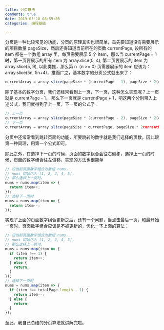 ```yaml
---
title: 分页算法
comments: true
date: 2019-03-18 08:59:03
categories: 编程基础

---
```


分页是一种比较常见的功能，分页的原理其实也很简单，首先要知道没有需要展示的项目数量 pageSize，然后还得知道当前所在的页数 currentPage, 设所有的 item 都在一个数组 array 里，每页需要展示 5 个 item，那么当 currentPage = 1 时，第一页要展示的所有 item 为 array.slice(0, 4), 第二页要展示的 item 为 array.slice(5, 9), 以此类推，那么第 n（n >= 0) 页需要展示的 item 应该为：array.slice(5n, 5n+4)，推而广之，基本数字的分页公式就出来了：

```js
currentArray = array.slice(pageSize * (currentPage - 1), pageSize * 2(currentPage - 1) - 1);
```

除了基本的数字分页，我们还经常看到上一页，下一页，这种怎么实现呢？上一页就是 currentPage - 1， 那么下一页就是 currentPage + 1，吧这两个分别带入上述公式，我们就得到了上一页，下一页的公式了：

```js
// 上一页
currentArray = array.slice(pageSize * (currentPage - 2), pageSize * 2(currentPage - 2) -1)
// 下一页
currentArray = array.slice(pageSize * currentPage, pageSize * 2currentPage -1)
```

分页中还常常看到跳转页面的功能，所要跳转的数字就是我们选择的页数，因此跟第一种同理，用第一个公式即可。

除此之外，在选择下一页的时候，页面的数字组合会往右偏移，选择上一页的时候，页面的数字组合往左偏移，实现的方法也很简单

```js
// 设当前页面数字组合为数组 nums，
// nums 初始化为 [1, 2, 3, 4, 5]，
// 那么选择上一页时，
nums = nums.map(item => {
  return item++;
});
// 选择下一页时
nums = nums.map(item => {
  return item--;
});
```

实现了上面的页面数字组合更新之后，还有一个问题，当点击最后一页，和最开始一页时，页面数字组合应该是不被更新的，优化一下上面的算法：

```js
// 设当前页面数字组合为数组 nums，
// nums 初始化为 [1, 2, 3, 4, 5]，
// 那么选择上一页时，
nums = nums.map(item => {
  if (item !== 1) {
    return item++;
  } else {
    return;
  }
});
// 选择下一页时
nums = nums.map(item => {
  if (item !== totalPage.length - 1) {
    return item--;
  } else {
    return;
  }
});
```

至此，我自己总结的分页算法就讲解完啦。
